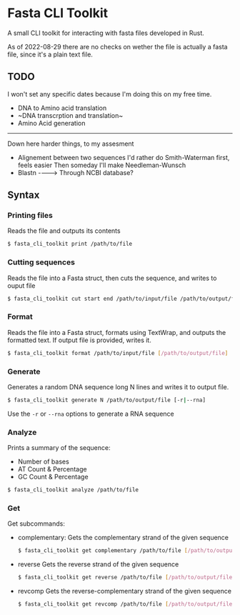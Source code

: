 # Fasta CLI Toolkit
A small CLI toolkit for interacting with fasta files developed in Rust.

As of 2022-08-29 there are no checks on wether the file is actually a fasta file, since it's a plain text file.

## TODO
I won't set any specific dates because I'm doing this on my free time.

- DNA to Amino acid translation
- ~DNA transcrption and translation~
- Amino Acid generation
---------------------------
Down here harder things, to my assesment
- Alignement between two sequences
    I'd rather do Smith-Waterman first, feels easier
    Then someday I'll make Needleman-Wunsch
- Blastn ----> Through NCBI database?


## Syntax
### Printing files
Reads the file and outputs its contents
```sh
$ fasta_cli_toolkit print /path/to/file
```

### Cutting sequences
Reads the file into a Fasta struct, then cuts the sequence, and writes to ouput file
```sh
$ fasta_cli_toolkit cut start end /path/to/input/file /path/to/output/file
```

### Format
Reads the file into a Fasta struct, formats using TextWrap, and outputs the formatted text. If output file is provided, writes it.
```sh
$ fasta_cli_toolkit format /path/to/input/file [/path/to/output/file]
```

### Generate
Generates a random DNA sequence long N lines and writes it to output file.
```sh
$ fasta_cli_toolkit generate N /path/to/output/file [-r|--rna]
```
Use the `-r` or `--rna` options to generate a RNA sequence

### Analyze
Prints a summary of the sequence:
 - Number of bases
 - AT Count & Percentage
 - GC Count & Percentage
```sh
$ fasta_cli_toolkit analyze /path/to/file
```

### Get
Get subcommands:
 - complementary:
    Gets the complementary strand of the given sequence
    ```sh
    $ fasta_cli_toolkit get complementary /path/to/file [/path/to/output/file]
    ```
 - reverse
    Gets the reverse strand of the given sequence
    ```sh
    $ fasta_cli_toolkit get reverse /path/to/file [/path/to/output/file]
    ```
 - revcomp
    Gets the reverse-complementary strand of the given sequence
    ```sh
    $ fasta_cli_toolkit get revcomp /path/to/file [/path/to/output/file]
    ```
